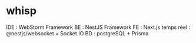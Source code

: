# whisp
IDE : WebStorm
Framework BE : NestJS 
Framework FE : Next.js
temps réel : @nestjs/websocket + Socket.IO
BD : postgreSQL + Prisma

